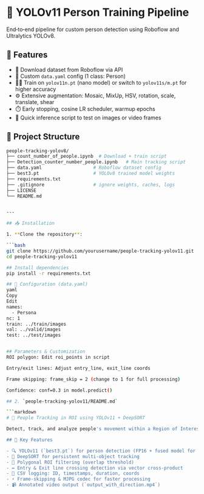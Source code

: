 # 🔧 YOLOv11 Person Training Pipeline

End‑to‑end pipeline for custom person detection using Roboflow and Ultralytics YOLOv8.

## 🚀 Features

- 🔄 Download dataset from Roboflow via API  
- 📐 Custom `data.yaml` config (1 class: Person)  
- 🏋️‍♂️ Train on `yolov11n.pt` (nano model) or switch to `yolov11s/m.pt` for higher accuracy  
- ⚙️ Extensive augmentation: Mosaic, MixUp, HSV, rotation, scale, translate, shear  
- ⏱️ Early stopping, cosine LR scheduler, warmup epochs  
- 🧪 Quick inference script to test on images or video frames  

## 📁 Project Structure

```bash
people-tracking-yolov8/
├── count_number_of_people.ipynb  # Download + train script
├── Detection_counter_number_people.ipynb   # Main tracking script
├── data.yaml                   # Roboflow dataset config
├── best3.pt                    # YOLOv8 trained model weights
├── requirements.txt
├── .gitignore                  # ignore weights, caches, logs
├── LICENSE
└── README.md


---

## 📥 Installation

1. **Clone the repository**:

```bash
git clone https://github.com/yourusername/people-tracking-yolov11.git
cd people-tracking-yolov11

## Install dependencies
pip install -r requirements.txt

## 📄 Configuration (data.yaml)
yaml
Copy
Edit
names:
  - Persona
nc: 1
train: ../train/images
val: ../valid/images
test: ../test/images


## Parameters & Customization
ROI polygon: Edit roi_points in script

Entry/exit lines: Adjust entry_line, exit_line coords

Frame skipping: frame_skip = 2 (change to 1 for full processing)

Confidence: conf=0.3 in model.predict()

## 2. `people-tracking-yolov11/README.md`

```markdown
# 🧠 People Tracking in ROI using YOLOv11 + DeepSORT

Detect, track, and analyze people's movement within a Region of Interest (ROI) in video chunks.

## 🎯 Key Features

- 🔍 YOLOv11 (`best3.pt`) for person detection (FP16 + fused model for speed)  
- 🧠 DeepSORT for persistent multi-object tracking  
- 📐 Polygonal ROI filtering (overlap threshold)  
- ↔️ Entry & Exit line crossing detection via vector cross‐product  
- 🧾 CSV logging: ID, timestamps, duration, coords  
- ⚡️ Frame‐skipping & MJPG codec for faster processing  
- 📹 Annotated video output (`output_with_direction.mp4`)
